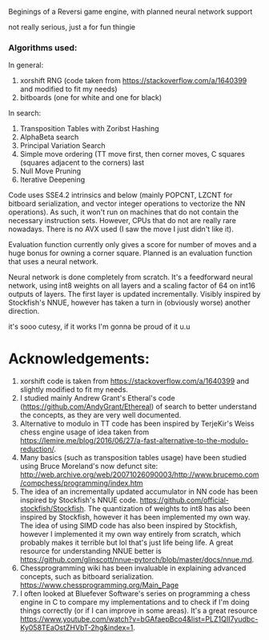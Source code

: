 Beginings of a Reversi game engine, with planned neural network support 

not really serious, just a for fun thingie

### Algorithms used:

In general:
1. xorshift RNG (code taken from https://stackoverflow.com/a/1640399 and modified to fit my needs)
2. bitboards (one for white and one for black)


In search:
1. Transposition Tables with Zoribst Hashing
2. AlphaBeta search 
3. Principal Variation Search
4. Simple move ordering (TT move first, then corner moves, C squares (squares adjacent to the corners) last
5. Null Move Pruning
6. Iterative Deepening


Code uses SSE4.2 intrinsics and below (mainly POPCNT, LZCNT for bitboard serialization, and vector integer operations to vectorize the NN operations). As such, it won't run on machines that do not contain the necessary instruction sets. However, CPUs that do not are really rare nowadays. There is no AVX used (I saw the move I just didn't like it). 

Evaluation function currently only gives a score for number of moves and a huge bonus for owning a corner square. Planned is an evaluation function that uses a neural network.

Neural network is done completely from scratch. It's a feedforward neural network, using int8 weights on all layers and a scaling factor of 64 on int16 outputs of layers. The first layer is updated incrementally. Visibly inspired by Stockfish's NNUE, however has taken a turn in (obviously worse) another direction. 


it's sooo cutesy, if it works I'm gonna be proud of it u.u 



# Acknowledgements:
1. xorshift code is taken from https://stackoverflow.com/a/1640399 and slightly modified to fit my needs. 
2. I studied mainly Andrew Grant's Etheral's code (https://github.com/AndyGrant/Ethereal) of search to better understand the concepts, as they are very well documented.
3. Alternative to modulo in TT code has been inspired by TerjeKir's Weiss chess engine usage of idea taken from https://lemire.me/blog/2016/06/27/a-fast-alternative-to-the-modulo-reduction/.
4. Many basics (such as transposition tables usage) have been studied using Bruce Moreland's now defunct site: http://web.archive.org/web/20071026090003/http://www.brucemo.com/compchess/programming/index.htm
5. The idea of an incrementally updated accumulator in NN code has been inspired by Stockfish's NNUE code. https://github.com/official-stockfish/Stockfish. The quantization of weights to int8 has also been inspired by Stockfish, however it has been implemented my own way. The idea of using SIMD code has also been inspired by Stockfish, however I implemented it my own way entirely from scratch, which probably makes it terrible but lol that's just life being life. A great resource for understanding NNUE better is https://github.com/glinscott/nnue-pytorch/blob/master/docs/nnue.md.
6. Chessprogramming wiki has been invaluable in explaining advanced concepts, such as bitboard serialization. https://www.chessprogramming.org/Main_Page
7. I often looked at Bluefever Software's series on programming a chess engine in C to compare my implementations and to check if I'm doing things correctly (or if I can improve in some areas). It's a great resource https://www.youtube.com/watch?v=bGAfaepBco4&list=PLZ1QII7yudbc-Ky058TEaOstZHVbT-2hg&index=1.






